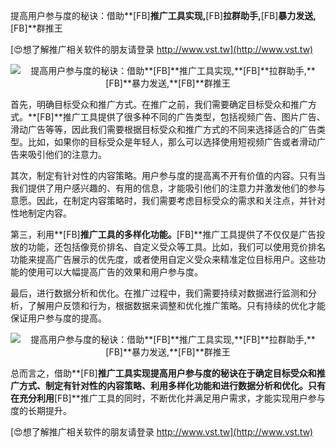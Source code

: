 提高用户参与度的秘诀：借助**[FB]**推广工具实现,**[FB]**拉群助手,**[FB]**暴力发送,**[FB]**群推王

[😍想了解推广相关软件的朋友请登录 http://www.vst.tw](http://www.vst.tw)

 <center><img src="https://vst.tw/MP4/tuiguang/png/8.png" alt="提高用户参与度的秘诀：借助**[FB]**推广工具实现,**[FB]**拉群助手,**[FB]**暴力发送,**[FB]**群推王"></center>

首先，明确目标受众和推广方式。在推广之前，我们需要确定目标受众和推广方式。**[FB]**推广工具提供了很多种不同的广告类型，包括视频广告、图片广告、滑动广告等等，因此我们需要根据目标受众和推广方式的不同来选择适合的广告类型。比如，如果你的目标受众是年轻人，那么可以选择使用短视频广告或者滑动广告来吸引他们的注意力。

其次，制定有针对性的内容策略。用户参与度的提高离不开有价值的内容。只有当我们提供了用户感兴趣的、有用的信息，才能吸引他们的注意力并激发他们的参与意愿。因此，在制定内容策略时，我们需要考虑目标受众的需求和关注点，并针对性地制定内容。

第三，利用**[FB]**推广工具的多样化功能。**[FB]**推广工具提供了不仅仅是广告投放的功能，还包括像竞价排名、自定义受众等工具。比如，我们可以使用竞价排名功能来提高广告展示的优先度，或者使用自定义受众来精准定位目标用户。这些功能的使用可以大幅提高广告的效果和用户参与度。

最后，进行数据分析和优化。在推广过程中，我们需要持续对数据进行监测和分析，了解用户反馈和行为，根据数据来调整和优化推广策略。只有持续的优化才能保证用户参与度的提高。

 <center><img src="https://vst.tw/MP4/tuiguang/png/5.png" alt="提高用户参与度的秘诀：借助**[FB]**推广工具实现,**[FB]**拉群助手,**[FB]**暴力发送,**[FB]**群推王"></center>

总而言之，借助**[FB]**推广工具实现提高用户参与度的秘诀在于确定目标受众和推广方式、制定有针对性的内容策略、利用多样化功能和进行数据分析和优化。只有在充分利用**[FB]**推广工具的同时，不断优化并满足用户需求，才能实现用户参与度的长期提升。

[😍想了解推广相关软件的朋友请登录 http://www.vst.tw](http://www.vst.tw)




